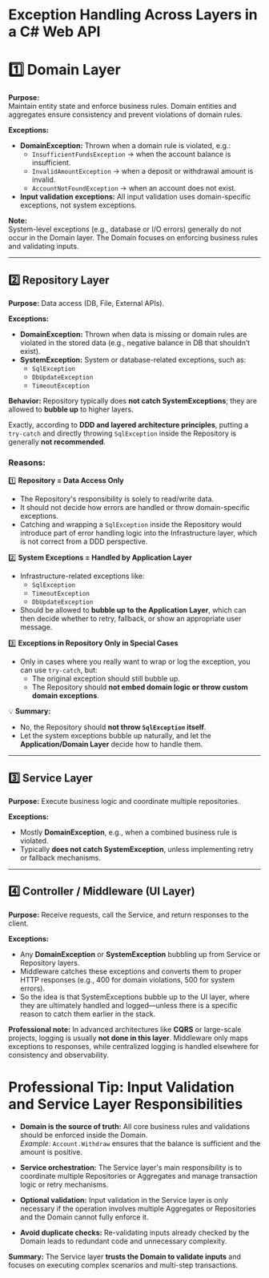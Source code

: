 # Exception Handling Across Layers in a C# Web API

# 1️⃣ Domain Layer

**Purpose:**  
Maintain entity state and enforce business rules. Domain entities and aggregates ensure consistency and prevent violations of domain rules.

**Exceptions:**  
- **DomainException:** Thrown when a domain rule is violated, e.g.:  
    - `InsufficientFundsException` → when the account balance is insufficient.  
    - `InvalidAmountException` → when a deposit or withdrawal amount is invalid.  
    - `AccountNotFoundException` → when an account does not exist.  
- **Input validation exceptions:** All input validation uses domain-specific exceptions, not system exceptions.

**Note:**  
System-level exceptions (e.g., database or I/O errors) generally do not occur in the Domain layer. The Domain focuses on enforcing business rules and validating inputs.

---

## 2️⃣ Repository Layer

**Purpose:** Data access (DB, File, External APIs).

**Exceptions:**

- **DomainException:** Thrown when data is missing or domain rules are violated in the stored data (e.g., negative balance in DB that shouldn’t exist).  
- **SystemException:** System or database-related exceptions, such as:
  - `SqlException`
  - `DbUpdateException`
  - `TimeoutException`

**Behavior:** Repository typically does **not catch SystemExceptions**; they are allowed to **bubble up** to higher layers.

Exactly, according to **DDD and layered architecture principles**, putting a `try-catch` and directly throwing `SqlException` inside the Repository is generally **not recommended**.

### Reasons:

1️⃣ **Repository = Data Access Only**

- The Repository's responsibility is solely to read/write data.
- It should not decide how errors are handled or throw domain-specific exceptions.
- Catching and wrapping a `SqlException` inside the Repository would introduce part of error handling logic into the Infrastructure layer, which is not correct from a DDD perspective.

2️⃣ **System Exceptions = Handled by Application Layer**

- Infrastructure-related exceptions like:
  - `SqlException`
  - `TimeoutException`
  - `DbUpdateException`
- Should be allowed to **bubble up to the Application Layer**, which can then decide whether to retry, fallback, or show an appropriate user message.

3️⃣ **Exceptions in Repository Only in Special Cases**

- Only in cases where you really want to wrap or log the exception, you can use `try-catch`, but:
  - The original exception should still bubble up.
  - The Repository should **not embed domain logic or throw custom domain exceptions**.

💡 **Summary:**

- No, the Repository should **not throw `SqlException` itself**.
- Let the system exceptions bubble up naturally, and let the **Application/Domain Layer** decide how to handle them.


---

## 3️⃣ Service Layer

**Purpose:** Execute business logic and coordinate multiple repositories.

**Exceptions:**

- Mostly **DomainException**, e.g., when a combined business rule is violated.  
- Typically **does not catch SystemException**, unless implementing retry or fallback mechanisms.

---

## 4️⃣ Controller / Middleware (UI Layer)

**Purpose:** Receive requests, call the Service, and return responses to the client.

**Exceptions:**

- Any **DomainException** or **SystemException** bubbling up from Service or Repository layers.  
- Middleware catches these exceptions and converts them to proper HTTP responses (e.g., 400 for domain violations, 500 for system errors).
- So the idea is that SystemExceptions bubble up to the UI layer, where they are ultimately handled and logged—unless there is a specific reason to catch them earlier in the stack.

**Professional note:** In advanced architectures like **CQRS** or large-scale projects, logging is usually **not done in this layer**. Middleware only maps exceptions to responses, while centralized logging is handled elsewhere for consistency and observability.

# Professional Tip: Input Validation and Service Layer Responsibilities

- **Domain is the source of truth:** All core business rules and validations should be enforced inside the Domain.  
  *Example:* `Account.Withdraw` ensures that the balance is sufficient and the amount is positive.

- **Service orchestration:** The Service layer's main responsibility is to coordinate multiple Repositories or Aggregates and manage transaction logic or retry mechanisms.

- **Optional validation:** Input validation in the Service layer is only necessary if the operation involves multiple Aggregates or Repositories and the Domain cannot fully enforce it.

- **Avoid duplicate checks:** Re-validating inputs already checked by the Domain leads to redundant code and unnecessary complexity.

**Summary:** The Service layer **trusts the Domain to validate inputs** and focuses on executing complex scenarios and multi-step transactions.

